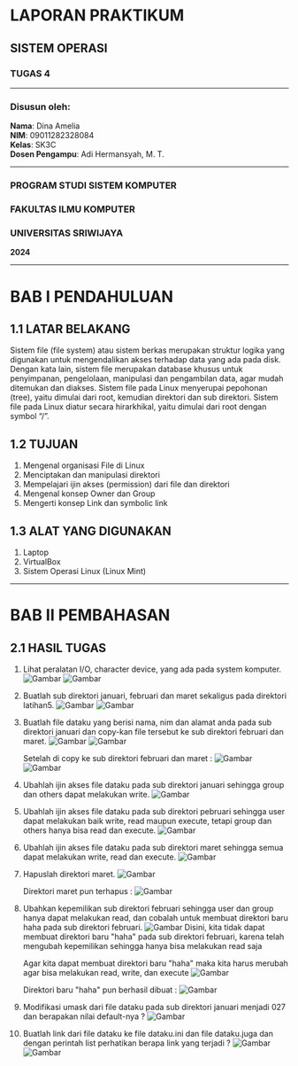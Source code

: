 # LAPORAN PRAKTIKUM
## SISTEM OPERASI
### TUGAS 4

---

### Disusun oleh:
**Nama**: Dina Amelia  
**NIM**: 09011282328084   
**Kelas**: SK3C  
**Dosen Pengampu**: Adi Hermansyah, M. T.

---

### PROGRAM STUDI SISTEM KOMPUTER  
### FAKULTAS ILMU KOMPUTER  
### UNIVERSITAS SRIWIJAYA  
**2024**

---

# BAB I PENDAHULUAN

## 1.1 LATAR BELAKANG
Sistem file (file system) atau sistem berkas merupakan struktur logika yang digunakan untuk mengendalikan akses terhadap data yang ada pada disk. Dengan kata lain, sistem file merupakan database khusus untuk penyimpanan, pengelolaan, manipulasi dan pengambilan data, agar mudah ditemukan dan diakses. Sistem file pada Linux menyerupai pepohonan (tree), yaitu dimulai dari root, kemudian direktori dan sub direktori. Sistem file pada Linux diatur secara hirarkhikal, yaitu dimulai dari root dengan symbol “/”.

## 1.2 TUJUAN
1. Mengenal organisasi File di Linux  
2. Menciptakan dan manipulasi direktori  
3. Mempelajari ijin akses (permission) dari file dan direktori  
4. Mengenal konsep Owner dan Group
5. Mengerti konsep Link dan symbolic link

## 1.3 ALAT YANG DIGUNAKAN
1. Laptop
2. VirtualBox
3. Sistem Operasi Linux (Linux Mint)

---

# BAB II PEMBAHASAN

## 2.1 HASIL TUGAS
1. Lihat peralatan I/O, character device, yang ada pada system komputer.
   ![Gambar](https://github.com/dinaameliaa/Dina-Amelia-09011282328084-SK3C-Praktikum-SO/blob/main/Sistem%20Operasi/Gambar%20tugas%204/soal%201.png)
   ![Gambar](https://github.com/dinaameliaa/Dina-Amelia-09011282328084-SK3C-Praktikum-SO/blob/main/Sistem%20Operasi/Gambar%20tugas%204/soal%201%20hasil.png)
   
2. Buatlah sub direktori januari, februari dan maret sekaligus pada direktori latihan5.
   ![Gambar](https://github.com/dinaameliaa/Dina-Amelia-09011282328084-SK3C-Praktikum-SO/blob/main/Sistem%20Operasi/Gambar%20tugas%204/soal%202.png)
   ![Gambar](https://github.com/dinaameliaa/Dina-Amelia-09011282328084-SK3C-Praktikum-SO/blob/main/Sistem%20Operasi/Gambar%20tugas%204/soal%202%20hasil.png)
   
3. Buatlah file dataku yang berisi nama, nim dan alamat anda pada sub direktori januari dan copy-kan file tersebut ke sub direktori februari dan maret.
   ![Gambar](https://github.com/dinaameliaa/Dina-Amelia-09011282328084-SK3C-Praktikum-SO/blob/main/Sistem%20Operasi/Gambar%20tugas%204/soal%203.png)
   ![Gambar](https://github.com/dinaameliaa/Dina-Amelia-09011282328084-SK3C-Praktikum-SO/blob/main/Sistem%20Operasi/Gambar%20tugas%204/soal%203%20hasil.png)

   Setelah di copy ke sub direktori februari dan maret :
   ![Gambar](https://github.com/dinaameliaa/Dina-Amelia-09011282328084-SK3C-Praktikum-SO/blob/main/Sistem%20Operasi/Gambar%20tugas%204/soal%203%20hasil%202.png)
   ![Gambar](https://github.com/dinaameliaa/Dina-Amelia-09011282328084-SK3C-Praktikum-SO/blob/main/Sistem%20Operasi/Gambar%20tugas%204/soal%203%20hasil%203.png)
   
4. Ubahlah ijin akses file dataku pada sub direktori januari sehingga group dan others dapat melakukan write.
   ![Gambar](https://github.com/dinaameliaa/Dina-Amelia-09011282328084-SK3C-Praktikum-SO/blob/main/Sistem%20Operasi/Gambar%20tugas%204/soal%204.png)
   
5. Ubahlah ijin akses file dataku pada sub direktori pebruari sehingga user dapat melakukan baik write, read maupun execute, tetapi group dan others hanya bisa read dan execute.
   ![Gambar](https://github.com/dinaameliaa/Dina-Amelia-09011282328084-SK3C-Praktikum-SO/blob/main/Sistem%20Operasi/Gambar%20tugas%204/soal%205.png)
   
6. Ubahlah ijin akses file dataku pada sub direktori maret sehingga semua dapat melakukan write, read dan execute.
   ![Gambar](https://github.com/dinaameliaa/Dina-Amelia-09011282328084-SK3C-Praktikum-SO/blob/main/Sistem%20Operasi/Gambar%20tugas%204/soal%206.png)
   
7. Hapuslah direktori maret.
   ![Gambar](https://github.com/dinaameliaa/Dina-Amelia-09011282328084-SK3C-Praktikum-SO/blob/main/Sistem%20Operasi/Gambar%20tugas%204/soal%207.png)

   Direktori maret pun terhapus :
   ![Gambar](https://github.com/dinaameliaa/Dina-Amelia-09011282328084-SK3C-Praktikum-SO/blob/main/Sistem%20Operasi/Gambar%20tugas%204/soal%207%20hasil.png)
   
8. Ubahkan kepemilikan sub direktori februari sehingga user dan group hanya dapat melakukan read, dan cobalah untuk membuat direktori baru haha pada sub direktori februari.
   ![Gambar](https://github.com/dinaameliaa/Dina-Amelia-09011282328084-SK3C-Praktikum-SO/blob/main/Sistem%20Operasi/Gambar%20tugas%204/soal%208.png)
   Disini, kita tidak dapat membuat direktori baru "haha" pada sub direktori februari, karena telah mengubah kepemilikan sehingga hanya bisa melakukan read saja

   Agar kita dapat membuat direktori baru "haha" maka kita harus merubah agar bisa melakukan read, write, dan execute
   ![Gambar](https://github.com/dinaameliaa/Dina-Amelia-09011282328084-SK3C-Praktikum-SO/blob/main/Sistem%20Operasi/Gambar%20tugas%204/soal%208%20tambahan.png)

   Direktori baru "haha" pun berhasil dibuat :
   ![Gambar](https://github.com/dinaameliaa/Dina-Amelia-09011282328084-SK3C-Praktikum-SO/blob/main/Sistem%20Operasi/Gambar%20tugas%204/soal%208%20tamb%20hasil.png)
   
9. Modifikasi umask dari file dataku pada sub direktori januari menjadi 027 dan berapakan nilai default-nya ?
   ![Gambar](https://github.com/dinaameliaa/Dina-Amelia-09011282328084-SK3C-Praktikum-SO/blob/main/Sistem%20Operasi/Gambar%20tugas%204/soal%209.png)
   
10. Buatlah link dari file dataku ke file dataku.ini dan file dataku.juga dan dengan perintah list perhatikan berapa link yang terjadi ?
    ![Gambar](https://github.com/dinaameliaa/Dina-Amelia-09011282328084-SK3C-Praktikum-SO/blob/main/Sistem%20Operasi/Gambar%20tugas%204/soal%2010.png)
    ![Gambar](https://github.com/dinaameliaa/Dina-Amelia-09011282328084-SK3C-Praktikum-SO/blob/main/Sistem%20Operasi/Gambar%20tugas%204/soal%2010%20hasil.png)
